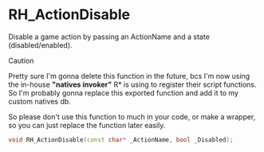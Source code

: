 # RH_ActionDisable

Disable a game action by passing an ActionName and a state (disabled/enabled).

> [!CAUTION]
> Pretty sure I'm gonna delete this function in the future, bcs I'm now using the in-house **"natives invoker"** R* is using to register their script functions.
> So I'm probably gonna replace this exported function and add it to my custom natives db.
> 
> So please don't use this function to much in your code, or make a wrapper, so you can just replace the function later easily.

```cpp
void RH_ActionDisable(const char* _ActionName, bool _Disabled);
```